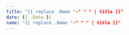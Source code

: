 ```yaml
---
title: "{{ replace .Name "-" " " | title }}"
date: {{ .Date }}
name: "{{ replace .Name "-" " " | title }}"
---
```


